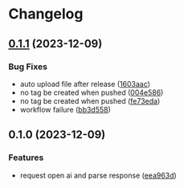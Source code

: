 # Changelog

## [0.1.1](https://github.com/AchanYao/copilot-cli/compare/v0.1.0...v0.1.1) (2023-12-09)


### Bug Fixes

* auto upload file after release ([1603aac](https://github.com/AchanYao/copilot-cli/commit/1603aac4e3f868fb0d51542dc3c9fae16eabac38))
* no tag be created when pushed ([004e586](https://github.com/AchanYao/copilot-cli/commit/004e586f2f766e07d473a43f8005192d11826fef))
* no tag be created when pushed ([fe73eda](https://github.com/AchanYao/copilot-cli/commit/fe73edad81264f81acf3cb56eab1974a393c647f))
* workflow failure ([bb3d558](https://github.com/AchanYao/copilot-cli/commit/bb3d5584f468ab56f98f4e771c6f085cb9b4f0b0))

## 0.1.0 (2023-12-09)


### Features

* request open ai and parse response ([eea963d](https://github.com/AchanYao/copilot-cli/commit/eea963df898ebce0f8f6dd7de17e1c5a38c6651e))
